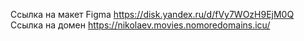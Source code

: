 Ссылка на макет Figma https://disk.yandex.ru/d/fVy7WOzH9EjM0Q
Ссылка на домен https://nikolaev.movies.nomoredomains.icu/